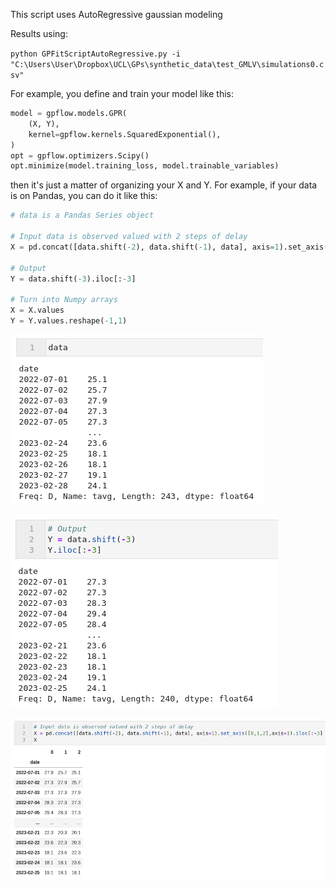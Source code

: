 This script uses AutoRegressive gaussian modeling



Results using:

`python GPFitScriptAutoRegressive.py -i "C:\Users\User\Dropbox\UCL\GPs\synthetic_data\test_GMLV\simulations0.csv"`



For example, you define and train your model like this:
```python
model = gpflow.models.GPR(
    (X, Y),
    kernel=gpflow.kernels.SquaredExponential(),
)
opt = gpflow.optimizers.Scipy()
opt.minimize(model.training_loss, model.trainable_variables)
```

then it's just a matter of organizing your X and Y. For example, if your data is on Pandas, you can do it like this:

```python
# data is a Pandas Series object

# Input data is observed valued with 2 steps of delay
X = pd.concat([data.shift(-2), data.shift(-1), data], axis=1).set_axis([0,1,2],axis=1).iloc[:-3]

# Output
Y = data.shift(-3).iloc[:-3]

# Turn into Numpy arrays
X = X.values
Y = Y.values.reshape(-1,1)
```

![Data](image1.png)

![-3 shift](image2.png)

![Total](image3.png)